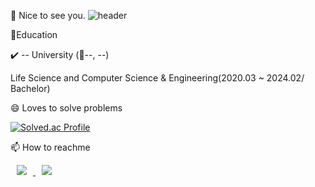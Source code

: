 👋 Nice to see you.
![header](https://capsule-render.vercel.app/api?type=Waving&text=AshtonSW&color=auto)

🌱Education

✔️ -- University (📍--, --)


Life Science and Computer Science & Engineering(2020.03 ~ 2024.02/ Bachelor)
<!--
💻Technology Stack


<img src="https://img.shields.io/badge/c-A8B9CC?style=for-the-badge&logo=c%2B%2B&logoColor=white">  <img src="https://img.shields.io/badge/c++-00599C?style=for-the-badge&logo=c%2B%2B&logoColor=white">  <img src="https://img.shields.io/badge/java-007396?style=for-the-badge&logo=java&logoColor=white">  <img src="https://img.shields.io/badge/mysql-4479A1?style=for-the-badge&logo=mysql&logoColor=white">  <img src="https://img.shields.io/badge/linux-FCC624?style=for-the-badge&logo=linux&logoColor=black">  <img src="https://img.shields.io/badge/github-181717?style=for-the-badge&logo=github&logoColor=white">
-->

😄 Loves to solve problems


[![Solved.ac Profile](http://mazassumnida.wtf/api/v2/generate_badge?boj=AshtonSW)](https://solved.ac/AshtonSW/)




📫 How to reachme

</a> <a href="https://ashtonsw.tistory.com">
 <img 
        src="http://img.shields.io/badge/-Tech%20Blog-655ced?style=flat&logo=github&link=https://AshtonSW.tistory.com/"
        style="height : auto; margin-left : 10px; margin-right : 10px;"/>
</a> <a href="mailto:sprauncy76@gmail.com">
    <img 
        src="https://img.shields.io/badge/Gmail-d14836?style=flat-square&logo=Gmail&logoColor=white&link=mailto:sprauncy76@gmail.com"
        style="height : auto; margin-left : 10px; margin-right : 10px;"/>
  
  
<!--
**AshtonSW/AshtonSW** is a ✨ _special_ ✨ repository because its `README.md` (this file) appears on your GitHub profile.

Here are some ideas to get you started:

- 🔭 I’m currently working on ...
- 🌱 I’m currently learning ...
- 👯 I’m looking to collaborate on ...
- 🤔 I’m looking for help with ...
- 💬 Ask me about ...
- 📫 How to reach me: ...
- 😄 Pronouns: ...
- ⚡ Fun fact: ...
-->
